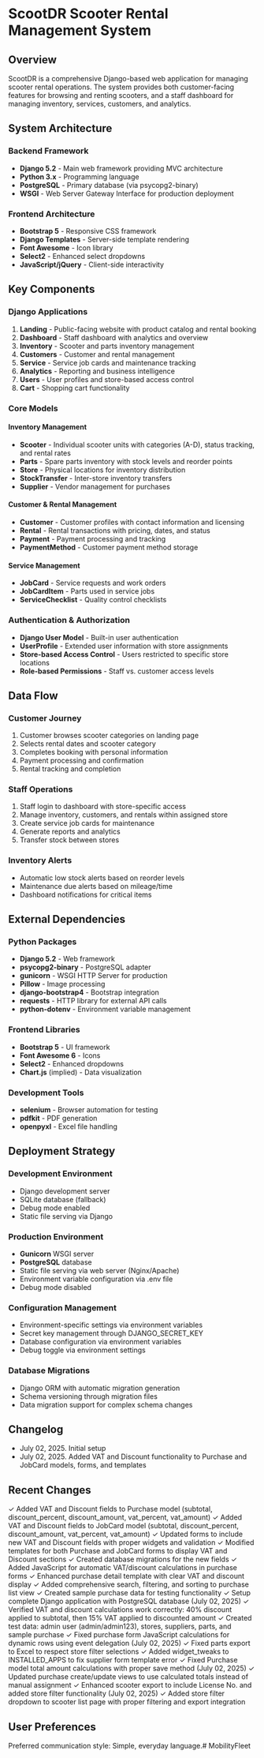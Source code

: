 # ScootDR Scooter Rental Management System

## Overview
ScootDR is a comprehensive Django-based web application for managing scooter rental operations. The system provides both customer-facing features for browsing and renting scooters, and a staff dashboard for managing inventory, services, customers, and analytics.

## System Architecture

### Backend Framework
- **Django 5.2** - Main web framework providing MVC architecture
- **Python 3.x** - Programming language
- **PostgreSQL** - Primary database (via psycopg2-binary)
- **WSGI** - Web Server Gateway Interface for production deployment

### Frontend Architecture
- **Bootstrap 5** - Responsive CSS framework
- **Django Templates** - Server-side template rendering
- **Font Awesome** - Icon library
- **Select2** - Enhanced select dropdowns
- **JavaScript/jQuery** - Client-side interactivity

## Key Components

### Django Applications
1. **Landing** - Public-facing website with product catalog and rental booking
2. **Dashboard** - Staff dashboard with analytics and overview
3. **Inventory** - Scooter and parts inventory management
4. **Customers** - Customer and rental management
5. **Service** - Service job cards and maintenance tracking
6. **Analytics** - Reporting and business intelligence
7. **Users** - User profiles and store-based access control
8. **Cart** - Shopping cart functionality

### Core Models

#### Inventory Management
- **Scooter** - Individual scooter units with categories (A-D), status tracking, and rental rates
- **Parts** - Spare parts inventory with stock levels and reorder points
- **Store** - Physical locations for inventory distribution
- **StockTransfer** - Inter-store inventory transfers
- **Supplier** - Vendor management for purchases

#### Customer & Rental Management
- **Customer** - Customer profiles with contact information and licensing
- **Rental** - Rental transactions with pricing, dates, and status
- **Payment** - Payment processing and tracking
- **PaymentMethod** - Customer payment method storage

#### Service Management
- **JobCard** - Service requests and work orders
- **JobCardItem** - Parts used in service jobs
- **ServiceChecklist** - Quality control checklists

### Authentication & Authorization
- **Django User Model** - Built-in user authentication
- **UserProfile** - Extended user information with store assignments
- **Store-based Access Control** - Users restricted to specific store locations
- **Role-based Permissions** - Staff vs. customer access levels

## Data Flow

### Customer Journey
1. Customer browses scooter categories on landing page
2. Selects rental dates and scooter category
3. Completes booking with personal information
4. Payment processing and confirmation
5. Rental tracking and completion

### Staff Operations
1. Staff login to dashboard with store-specific access
2. Manage inventory, customers, and rentals within assigned store
3. Create service job cards for maintenance
4. Generate reports and analytics
5. Transfer stock between stores

### Inventory Alerts
- Automatic low stock alerts based on reorder levels
- Maintenance due alerts based on mileage/time
- Dashboard notifications for critical items

## External Dependencies

### Python Packages
- **Django 5.2** - Web framework
- **psycopg2-binary** - PostgreSQL adapter
- **gunicorn** - WSGI HTTP Server for production
- **Pillow** - Image processing
- **django-bootstrap4** - Bootstrap integration
- **requests** - HTTP library for external API calls
- **python-dotenv** - Environment variable management

### Frontend Libraries
- **Bootstrap 5** - UI framework
- **Font Awesome 6** - Icons
- **Select2** - Enhanced dropdowns
- **Chart.js** (implied) - Data visualization

### Development Tools
- **selenium** - Browser automation for testing
- **pdfkit** - PDF generation
- **openpyxl** - Excel file handling

## Deployment Strategy

### Development Environment
- Django development server
- SQLite database (fallback)
- Debug mode enabled
- Static file serving via Django

### Production Environment
- **Gunicorn** WSGI server
- **PostgreSQL** database
- Static file serving via web server (Nginx/Apache)
- Environment variable configuration via .env file
- Debug mode disabled

### Configuration Management
- Environment-specific settings via environment variables
- Secret key management through DJANGO_SECRET_KEY
- Database configuration via environment variables
- Debug toggle via environment settings

### Database Migrations
- Django ORM with automatic migration generation
- Schema versioning through migration files
- Data migration support for complex schema changes

## Changelog
- July 02, 2025. Initial setup
- July 02, 2025. Added VAT and Discount functionality to Purchase and JobCard models, forms, and templates

## Recent Changes
✓ Added VAT and Discount fields to Purchase model (subtotal, discount_percent, discount_amount, vat_percent, vat_amount)
✓ Added VAT and Discount fields to JobCard model (subtotal, discount_percent, discount_amount, vat_percent, vat_amount) 
✓ Updated forms to include new VAT and Discount fields with proper widgets and validation
✓ Modified templates for both Purchase and JobCard forms to display VAT and Discount sections
✓ Created database migrations for the new fields
✓ Added JavaScript for automatic VAT/discount calculations in purchase forms
✓ Enhanced purchase detail template with clear VAT and discount display
✓ Added comprehensive search, filtering, and sorting to purchase list view
✓ Created sample purchase data for testing functionality
✓ Setup complete Django application with PostgreSQL database (July 02, 2025)
✓ Verified VAT and discount calculations work correctly: 40% discount applied to subtotal, then 15% VAT applied to discounted amount
✓ Created test data: admin user (admin/admin123), stores, suppliers, parts, and sample purchase
✓ Fixed purchase form JavaScript calculations for dynamic rows using event delegation (July 02, 2025)
✓ Fixed parts export to Excel to respect store filter selections
✓ Added widget_tweaks to INSTALLED_APPS to fix supplier form template error
✓ Fixed Purchase model total amount calculations with proper save method (July 02, 2025)
✓ Updated purchase create/update views to use calculated totals instead of manual assignment
✓ Enhanced scooter export to include License No. and added store filter functionality (July 02, 2025)
✓ Added store filter dropdown to scooter list page with proper filtering and export integration

## User Preferences
Preferred communication style: Simple, everyday language.# MobilityFleet
